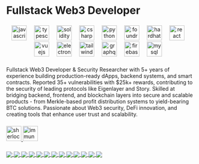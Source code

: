 <h1 align="left">Fullstack Web3 Developer</h1>

###

<div align="center">
  <img src="https://cdn.jsdelivr.net/gh/devicons/devicon/icons/javascript/javascript-original.svg" height="40" alt="javascript logo"  />
  <img width="12" />
  <img src="https://cdn.jsdelivr.net/gh/devicons/devicon/icons/typescript/typescript-original.svg" height="40" alt="typescript logo"  />
  <img width="12" />
  <img src="https://cdn.jsdelivr.net/gh/devicons/devicon/icons/solidity/solidity-original.svg" height="40" alt="solidity logo"  />
  <img width="12" />
  <img src="https://cdn.jsdelivr.net/gh/devicons/devicon/icons/csharp/csharp-original.svg" height="40" alt="csharp logo"  />
  <img width="12" />
  <img src="https://cdn.jsdelivr.net/gh/devicons/devicon/icons/python/python-original.svg" height="40" alt="python logo"  />
  <img width="12" />
  <img src="https://avatars.githubusercontent.com/u/99892494?s=200&v=4" height="40" alt="foundry logo"  />
  <img width="12" />
  <img src="https://cdn.jsdelivr.net/gh/devicons/devicon/icons/hardhat/hardhat-original.svg" height="40" alt="hardhat logo"  />
  <img width="12" />
  <img src="https://cdn.jsdelivr.net/gh/devicons/devicon/icons/react/react-original.svg" height="40" alt="react logo"  />
  <img width="12" />
  <img src="https://cdn.jsdelivr.net/gh/devicons/devicon/icons/vuejs/vuejs-original.svg" height="40" alt="vuejs logo"  />
  <img width="12" />
  <img src="https://cdn.jsdelivr.net/gh/devicons/devicon/icons/electron/electron-original.svg" height="40" alt="electron logo"  />
  <img width="12" />
  <img src="https://cdn.jsdelivr.net/gh/devicons/devicon/icons/tailwindcss/tailwindcss-original-wordmark.svg" height="40" alt="tailwindcss logo"  />
  <img width="12" />
  <img src="https://cdn.jsdelivr.net/gh/devicons/devicon/icons/graphql/graphql-plain.svg" height="40" alt="graphql logo"  />
  <img width="12" />
  <img src="https://cdn.jsdelivr.net/gh/devicons/devicon/icons/firebase/firebase-plain.svg" height="40" alt="firebase logo"  />
  <img width="12" />
  <img src="https://cdn.jsdelivr.net/gh/devicons/devicon/icons/mysql/mysql-original.svg" height="40" alt="mysql logo"  />
  <img width="12" />
</div>

###

<p align="left">Fullstack Web3 Developer & Security Researcher with 5+ years of experience building production-ready dApps, backend systems, and smart contracts. Reported 35+ vulnerabilities with $25k+ rewards, contributing to the security of leading protocols like Eigenlayer and Story. Skilled at bridging backend, frontend, and blockchain layers into secure and scalable products - from Merkle-based profit distribution systems to yield-bearing BTC solutions. Passionate about Web3 security, DeFi innovation, and creating tools that enhance user trust and scalability.</p>

###

<div align="left">
  <a href="https://audits.sherlock.xyz/watson/typicalHuman" target="_blank">
    <img src="https://avatars.githubusercontent.com/u/112079356?s=200&v=4" width="40" height="40" alt="sherlock logo"  />
  </a>
  <a href="https://immunefi.com/profile/typicalhuman/" target="_blank">
    <img src="https://avatars.githubusercontent.com/u/78231547?s=200&v=4" width="40" height="40" alt="immunefi logo"  />
  </a>
</div>

###

<a href="https://github.com/typicalHuman/hodl-4337">
  <img align="center" src="https://github-readme-stats.vercel.app/api/pin/?username=typicalHuman&repo=hodl-4337&theme=transparent" />
</a>
<a href="https://github.com/typicalHuman/mlga">
  <img align="center" src="https://github-readme-stats.vercel.app/api/pin/?username=typicalHuman&repo=mlga&theme=transparent" />
</a>
<a href="https://github.com/typicalHuman/battleship.sol">
  <img align="center" src="https://github-readme-stats.vercel.app/api/pin/?username=typicalHuman&repo=battleship.sol&theme=transparent" />
</a>
<a href="https://github.com/typicalHuman/yul-puzzles">
  <img align="center" src="https://github-readme-stats.vercel.app/api/pin/?username=typicalHuman&repo=yul-puzzles&theme=transparent" />
</a>
<a href="https://github.com/typicalHuman/eth_sign_diary">
  <img align="center" src="https://github-readme-stats.vercel.app/api/pin/?username=typicalHuman&repo=eth_sign_diary&theme=transparent" />
</a>
<a href="https://github.com/typicalHuman/mini-dex">
  <img align="center" src="https://github-readme-stats.vercel.app/api/pin/?username=typicalHuman&repo=mini-dex&theme=transparent" />
</a>
<a href="https://github.com/typicalHuman/solidity-interview-questions">
  <img align="center" src="https://github-readme-stats.vercel.app/api/pin/?username=typicalHuman&repo=solidity-interview-questions&theme=transparent" />
</a>
<a href="https://github.com/typicalHuman/damn-vulnerable-defi-foundry-solutions">
  <img align="center" src="https://github-readme-stats.vercel.app/api/pin/?username=typicalHuman&repo=damn-vulnerable-defi-foundry-solutions&theme=transparent" />
</a>
<a href="https://github.com/typicalHuman/cs2_heatmap">
  <img align="center" src="https://github-readme-stats.vercel.app/api/pin/?username=typicalHuman&repo=cs2_heatmap&theme=transparent" />
</a>
<a href="https://github.com/typicalHuman/jspipes">
  <img align="center" src="https://github-readme-stats.vercel.app/api/pin/?username=typicalHuman&repo=jspipes&theme=transparent" />
</a>
<a href="https://github.com/typicalHuman/addrseek">
  <img align="center" src="https://github-readme-stats.vercel.app/api/pin/?username=typicalHuman&repo=addrseek&theme=transparent" />
</a>
<a href="https://github.com/typicalHuman/ProxyMintHH">
  <img align="center" src="https://github-readme-stats.vercel.app/api/pin/?username=typicalHuman&repo=ProxyMintHH&theme=transparent" />
</a>
<a href="https://github.com/typicalHuman/tx_speedup">
  <img align="center" src="https://github-readme-stats.vercel.app/api/pin/?username=typicalHuman&repo=tx_speedup&theme=transparent" />
</a>



